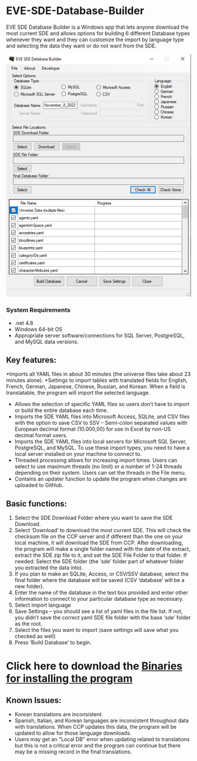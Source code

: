 # EVE-SDE-Database-Builder
EVE SDE Database Builder is a Windows app that lets anyone download the most current SDE and allows options for building 6 different Database types whenever they want and they can customize the import by language type and selecting the data they want or do not want from the SDE.

![Screenshot of the program](https://raw.githubusercontent.com/EVEIPH/EVE-SDE-Database-Builder/master/Screenshot.png)

### System Requirements
* .net 4.8
* Windows 64-bit OS
* Appropriate server software/connections for SQL Server, PostgreSQL, and MySQL data versions.

## Key features:
*Imports all YAML files in about 30 minutes (the universe files take about 23 minutes alone).
*Settings to import tables with translated fields for English, French, German, Japanese, Chinese, Russian, and Korean. When a field is translatable, the program will import the selected language.
* Allows the selection of specific YAML files so users don’t have to import or build the entire database each time.
* Imports the SDE YAML files into Microsoft Access, SQLite, and CSV files with the option to save CSV to SSV – Semi-colon separated values with European decimal format (10.000,00) for use in Excel by non-US decimal format users.
* Imports the SDE YAML files into local servers for Microsoft SQL Server, PostgreSQL, and MySQL. To use these import types, you need to have a local server installed on your machine to connect to.
* Threaded processing allows for increasing import times. Users can select to use maximum threads (no limit) or a number of 1-24 threads depending on their system. Users can set the threads in the File menu.
* Contains an updater function to update the program when changes are uploaded to GitHub.

## Basic functions:
1. Select the SDE Download Folder where you want to save the SDE Download.
2. Select ‘Download’ to download the most current SDE. This will check the checksum file on the CCP server and if different than the one on your local machine, it will download the SDE from CCP. After downloading, the program will make a single folder named with the date of the extract, extract the SDE zip file to it, and set the SDE File Folder to that folder.
If needed: Select the SDE folder (the ‘sde’ folder part of whatever folder you extracted the data into).
3. If you plan to make an SQLite, Access, or CSV/SSV database, select the final folder where the database will be saved (CSV ‘database’ will be a new folder).
4. Enter the name of the database in the text box provided and enter other information to connect to your particular database type as necessary.
5. Select import language
6. Save Settings – you should see a list of yaml files in the file list. If not, you didn’t save the correct yaml SDE file folder with the base ‘sde’ folder as the root.
7. Select the files you want to import (save settings will save what you checked as well)
8. Press ‘Build Database’ to begin.

# Click here to download the [Binaries for installing the program](https://github.com/EVEIPH/EVE-SDE-Database-Builder/raw/master/Latest%20Files/EVE%20SDE%20Database%20Builder%20Install.zip)

## Known Issues:
* Korean translations are inconsistent.
* Spanish, Italian, and Korean languages are inconsistent throughout data with translations. When CCP updates this data, the program will be updated to allow for those language downloads.
* Users may get an "Local DB" error when updating related to translations but this is not a critical error and the program can continue but there may be a missing record in the final translations.
